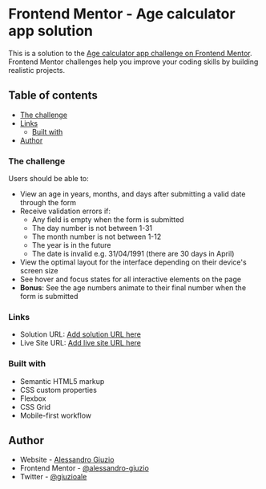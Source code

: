 # Frontend Mentor - Age calculator app solution

This is a solution to the [Age calculator app challenge on Frontend Mentor](https://www.frontendmentor.io/challenges/age-calculator-app-dF9DFFpj-Q). Frontend Mentor challenges help you improve your coding skills by building realistic projects.

## Table of contents

- [The challenge](#the-challenge)
- [Links](#links)
  - [Built with](#built-with)
- [Author](#author)

### The challenge

Users should be able to:

- View an age in years, months, and days after submitting a valid date through the form
- Receive validation errors if:
  - Any field is empty when the form is submitted
  - The day number is not between 1-31
  - The month number is not between 1-12
  - The year is in the future
  - The date is invalid e.g. 31/04/1991 (there are 30 days in April)
- View the optimal layout for the interface depending on their device's screen size
- See hover and focus states for all interactive elements on the page
- **Bonus**: See the age numbers animate to their final number when the form is submitted

### Links

- Solution URL: [Add solution URL here](https://github.com/alessandro-giuzio/frontendMentorCalculator)
- Live Site URL: [Add live site URL here](https://fastidious-dusk-692246.netlify.app/)

### Built with

- Semantic HTML5 markup
- CSS custom properties
- Flexbox
- CSS Grid
- Mobile-first workflow

## Author

- Website - [Alessandro Giuzio](https://www.giuzio.me)
- Frontend Mentor - [@alessandro-giuzio](https://www.frontendmentor.io/profile/alessandro-giuzio)
- Twitter - [@giuzioale](https://www.twitter.com/giuzioale)
